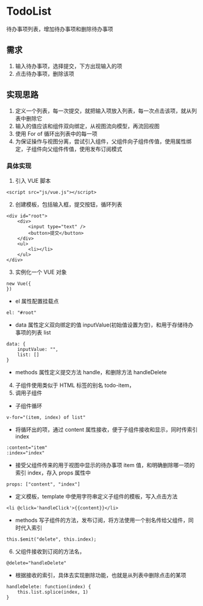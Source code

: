 # TodoList
待办事项列表，增加待办事项和删除待办事项

## 需求
1. 输入待办事项，选择提交，下方出现输入的项
2. 点击待办事项，删除该项

## 实现思路
1. 定义一个列表，每一次提交，就把输入项放入列表，每一次点击该项，就从列表中删除它
2. 输入的值应该和组件双向绑定，从视图流向模型，再流回视图
3. 使用 For of 循环出列表中的每一项
4. 为保证操作与视图分离，尝试引入组件，父组件向子组件传值，使用属性绑定，子组件向父组件传值，使用发布订阅模式

### 具体实现
1. 引入 VUE 脚本
```
<script src="js/vue.js"></script>
```
2. 创建模板，包括输入框，提交按钮，循环列表
```
<div id="root">
    <div>
        <input type="text" />
        <button>提交</button>
    </div>
    <ul>
        <li></li>
    </ul>
</div>
```
3. 实例化一个 VUE 对象  
```
new Vue({
})
```
* el 属性配置挂载点
```
el: "#root"
```
* data 属性定义双向绑定的值 inputValue(初始值设置为空)，和用于存储待办事项的列表 list
```
data: {
    inputValue: "",
    list: []
}
```
* methods 属性定义提交方法 handle，和删除方法 handleDelete
4. 子组件使用类似于 HTML 标签的别名 todo-item，<todo-item></todo-item>
5. 调用子组件
* 子组件循环
```
v-for="(item, index) of list"
```
* 将循环出的项，通过 content 属性接收，便于子组件接收和显示，同时传索引 index
```
:content="item"
:index="index"
```
* 接受父组件传来的用于视图中显示的待办事项 item 值，和明确删除哪一项的索引 index，存入 props 属性中
```
props: ["content", "index"]
```
* 定义模板，template 中使用字符串定义子组件的模板，写入点击方法
```
<li @click='handleClick'>{{content}}</li>
```
* methods 写子组件的方法，发布订阅，将方法使用一个别名传给父组件，同时代入索引
```
this.$emit("delete", this.index);
```
6. 父组件接收到订阅的方法名，
```
@delete="handleDelete"
```
* 根据接收的索引，具体去实现删除功能，也就是从列表中删除点击的某项
```
handleDelete: function(index) {
    this.list.splice(index, 1)
}
```
